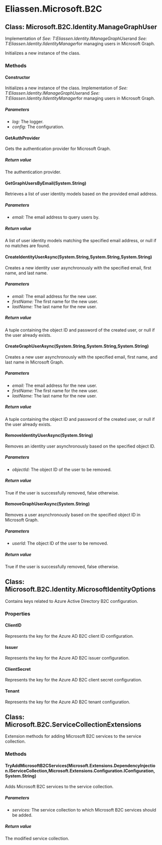 ﻿# Eliassen.Microsoft.B2C


## Class: Microsoft.B2C.Identity.ManageGraphUser
Implementation of 
 *See: T:Eliassen.Identity.IManageGraphUser*and 
 *See: T:Eliassen.Identity.IIdentityManager*for managing users in Microsoft Graph. 

Initializes a new instance of the class.
### Methods


#### Constructor
Initializes a new instance of the class.
Implementation of 
 *See: T:Eliassen.Identity.IManageGraphUser*and 
 *See: T:Eliassen.Identity.IIdentityManager*for managing users in Microsoft Graph. 


##### Parameters
* *log:* The logger.
* *config:* The configuration.




#### GetAuthProvider
Gets the authentication provider for Microsoft Graph. 


##### Return value
The authentication provider.



#### GetGraphUsersByEmail(System.String)
Retrieves a list of user identity models based on the provided email address. 


##### Parameters
* *email:* The email address to query users by.




##### Return value
A list of user identity models matching the specified email address, or null if no matches are found.



#### CreateIdentityUserAsync(System.String,System.String,System.String)
Creates a new identity user asynchronously with the specified email, first name, and last name. 


##### Parameters
* *email:* The email address for the new user.
* *firstName:* The first name for the new user.
* *lastName:* The last name for the new user.




##### Return value
A tuple containing the object ID and password of the created user, or null if the user already exists.



#### CreateGraphUserAsync(System.String,System.String,System.String)
Creates a new user asynchronously with the specified email, first name, and last name in Microsoft Graph. 


##### Parameters
* *email:* The email address for the new user.
* *firstName:* The first name for the new user.
* *lastName:* The last name for the new user.




##### Return value
A tuple containing the object ID and password of the created user, or null if the user already exists.



#### RemoveIdentityUserAsync(System.String)
Removes an identity user asynchronously based on the specified object ID. 


##### Parameters
* *objectId:* The object ID of the user to be removed.




##### Return value
True if the user is successfully removed, false otherwise.



#### RemoveGraphUserAsync(System.String)
Removes a user asynchronously based on the specified object ID in Microsoft Graph. 


##### Parameters
* *userId:* The object ID of the user to be removed.




##### Return value
True if the user is successfully removed, false otherwise.



## Class: Microsoft.B2C.Identity.MicrosoftIdentityOptions
Contains keys related to Azure Active Directory B2C configuration. 

### Properties

#### ClientID
Represents the key for the Azure AD B2C client ID configuration.
#### Issuer
Represents the key for the Azure AD B2C issuer configuration.
#### ClientSecret
Represents the key for the Azure AD B2C client secret configuration.
#### Tenant
Represents the key for the Azure AD B2C tenant configuration.

## Class: Microsoft.B2C.ServiceCollectionExtensions
Extension methods for adding Microsoft B2C services to the service collection. 

### Methods


#### TryAddMicrosoftB2CServices(Microsoft.Extensions.DependencyInjection.IServiceCollection,Microsoft.Extensions.Configuration.IConfiguration,System.String)
Adds Microsoft B2C services to the service collection. 


##### Parameters
* *services:* The service collection to which Microsoft B2C services should be added.




##### Return value
The modified service collection.

